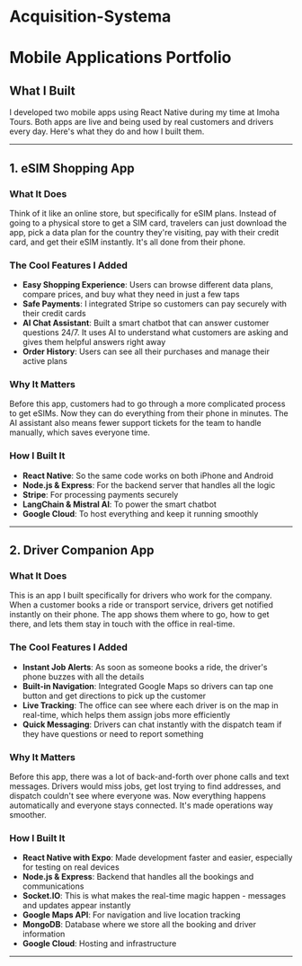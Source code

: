 # Acquisition-Systema

# Mobile Applications Portfolio

## What I Built

I developed two mobile apps using React Native during my time at Imoha Tours. Both apps are live and being used by real customers and drivers every day. Here's what they do and how I built them.

---

## 1. eSIM Shopping App

### What It Does
Think of it like an online store, but specifically for eSIM plans. Instead of going to a physical store to get a SIM card, travelers can just download the app, pick a data plan for the country they're visiting, pay with their credit card, and get their eSIM instantly. It's all done from their phone.

### The Cool Features I Added
- **Easy Shopping Experience**: Users can browse different data plans, compare prices, and buy what they need in just a few taps
- **Safe Payments**: I integrated Stripe so customers can pay securely with their credit cards
- **AI Chat Assistant**: Built a smart chatbot that can answer customer questions 24/7. It uses AI to understand what customers are asking and gives them helpful answers right away
- **Order History**: Users can see all their purchases and manage their active plans

### Why It Matters
Before this app, customers had to go through a more complicated process to get eSIMs. Now they can do everything from their phone in minutes. The AI assistant also means fewer support tickets for the team to handle manually, which saves everyone time.

### How I Built It
- **React Native**: So the same code works on both iPhone and Android
- **Node.js & Express**: For the backend server that handles all the logic
- **Stripe**: For processing payments securely
- **LangChain & Mistral AI**: To power the smart chatbot
- **Google Cloud**: To host everything and keep it running smoothly

---

## 2. Driver Companion App

### What It Does
This is an app I built specifically for drivers who work for the company. When a customer books a ride or transport service, drivers get notified instantly on their phone. The app shows them where to go, how to get there, and lets them stay in touch with the office in real-time.

### The Cool Features I Added
- **Instant Job Alerts**: As soon as someone books a ride, the driver's phone buzzes with all the details
- **Built-in Navigation**: Integrated Google Maps so drivers can tap one button and get directions to pick up the customer
- **Live Tracking**: The office can see where each driver is on the map in real-time, which helps them assign jobs more efficiently
- **Quick Messaging**: Drivers can chat instantly with the dispatch team if they have questions or need to report something

### Why It Matters
Before this app, there was a lot of back-and-forth over phone calls and text messages. Drivers would miss jobs, get lost trying to find addresses, and dispatch couldn't see where everyone was. Now everything happens automatically and everyone stays connected. It's made operations way smoother.

### How I Built It
- **React Native with Expo**: Made development faster and easier, especially for testing on real devices
- **Node.js & Express**: Backend that handles all the bookings and communications
- **Socket.IO**: This is what makes the real-time magic happen - messages and updates appear instantly
- **Google Maps API**: For navigation and live location tracking
- **MongoDB**: Database where we store all the booking and driver information
- **Google Cloud**: Hosting and infrastructure

---
